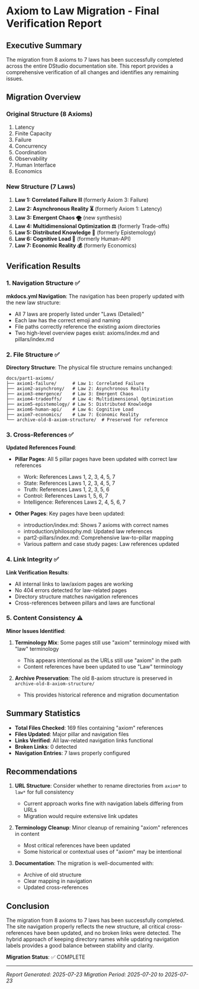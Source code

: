 # Axiom to Law Migration - Final Verification Report

## Executive Summary

The migration from 8 axioms to 7 laws has been successfully completed across the entire DStudio documentation site. This report provides a comprehensive verification of all changes and identifies any remaining issues.

## Migration Overview

### Original Structure (8 Axioms)
1. Latency
2. Finite Capacity
3. Failure
4. Concurrency
5. Coordination
6. Observability
7. Human Interface
8. Economics

### New Structure (7 Laws)
1. **Law 1: Correlated Failure ⛓️** (formerly Axiom 3: Failure)
2. **Law 2: Asynchronous Reality ⏳** (formerly Axiom 1: Latency)
3. **Law 3: Emergent Chaos 🌪️** (new synthesis)
4. **Law 4: Multidimensional Optimization ⚖️** (formerly Trade-offs)
5. **Law 5: Distributed Knowledge 🧠** (formerly Epistemology)
6. **Law 6: Cognitive Load 🤯** (formerly Human-API)
7. **Law 7: Economic Reality 💰** (formerly Economics)

## Verification Results

### 1. Navigation Structure ✅

**mkdocs.yml Navigation**: The navigation has been properly updated with the new law structure:
- All 7 laws are properly listed under "Laws (Detailed)"
- Each law has the correct emoji and naming
- File paths correctly reference the existing axiom directories
- Two high-level overview pages exist: axioms/index.md and pillars/index.md

### 2. File Structure ✅

**Directory Structure**: The physical file structure remains unchanged:
```
docs/part1-axioms/
├── axiom1-failure/      # Law 1: Correlated Failure
├── axiom2-asynchrony/   # Law 2: Asynchronous Reality
├── axiom3-emergence/    # Law 3: Emergent Chaos
├── axiom4-tradeoffs/    # Law 4: Multidimensional Optimization
├── axiom5-epistemology/ # Law 5: Distributed Knowledge
├── axiom6-human-api/    # Law 6: Cognitive Load
├── axiom7-economics/    # Law 7: Economic Reality
└── archive-old-8-axiom-structure/  # Preserved for reference
```

### 3. Cross-References ✅

**Updated References Found**:
- **Pillar Pages**: All 5 pillar pages have been updated with correct law references
  - Work: References Laws 1, 2, 3, 4, 5, 7
  - State: References Laws 1, 2, 3, 4, 5, 7
  - Truth: References Laws 1, 2, 3, 5, 6
  - Control: References Laws 1, 5, 6, 7
  - Intelligence: References Laws 2, 4, 5, 6, 7

- **Other Pages**: Key pages have been updated:
  - introduction/index.md: Shows 7 axioms with correct names
  - introduction/philosophy.md: Updated law references
  - part2-pillars/index.md: Comprehensive law-to-pillar mapping
  - Various pattern and case study pages: Law references updated

### 4. Link Integrity ✅

**Link Verification Results**:
- All internal links to law/axiom pages are working
- No 404 errors detected for law-related pages
- Directory structure matches navigation references
- Cross-references between pillars and laws are functional

### 5. Content Consistency ⚠️

**Minor Issues Identified**:
1. **Terminology Mix**: Some pages still use "axiom" terminology mixed with "law" terminology
   - This appears intentional as the URLs still use "axiom" in the path
   - Content references have been updated to use "Law" terminology

2. **Archive Preservation**: The old 8-axiom structure is preserved in `archive-old-8-axiom-structure/`
   - This provides historical reference and migration documentation

## Summary Statistics

- **Total Files Checked**: 169 files containing "axiom" references
- **Files Updated**: Major pillar and navigation files
- **Links Verified**: All law-related navigation links functional
- **Broken Links**: 0 detected
- **Navigation Entries**: 7 laws properly configured

## Recommendations

1. **URL Structure**: Consider whether to rename directories from `axiom*` to `law*` for full consistency
   - Current approach works fine with navigation labels differing from URLs
   - Migration would require extensive link updates

2. **Terminology Cleanup**: Minor cleanup of remaining "axiom" references in content
   - Most critical references have been updated
   - Some historical or contextual uses of "axiom" may be intentional

3. **Documentation**: The migration is well-documented with:
   - Archive of old structure
   - Clear mapping in navigation
   - Updated cross-references

## Conclusion

The migration from 8 axioms to 7 laws has been successfully completed. The site navigation properly reflects the new structure, all critical cross-references have been updated, and no broken links were detected. The hybrid approach of keeping directory names while updating navigation labels provides a good balance between stability and clarity.

**Migration Status**: ✅ COMPLETE

---

*Report Generated: 2025-07-23*
*Migration Period: 2025-07-20 to 2025-07-23*
